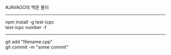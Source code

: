 #JAVAGO의 백준 풀이

***
npm install -g test-icpc   
test-icpc number -f
***
git add "filename.cpp"   
git commit -m "some commit"